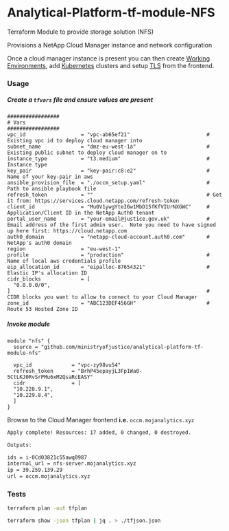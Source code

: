 # Analytical-Platform-tf-module-NFS
Terraform Module to provide storage solution (NFS)

Provisions a NetApp Cloud Manager instance and network configuration

Once a cloud manager instance is present you can then create [Working Environments](https://docs.netapp.com/us-en/occm/task_adding_ontap_cloud.html), add [Kubernetes](https://docs.netapp.com/us-en/occm/task_connecting_kubernetes.html) clusters and setup [TLS](https://docs.netapp.com/us-en/occm/task_installing_https_cert.html) from
the frontend.

### Usage

##### Create a `tfvars` file and ensure values are present

```hcl-terraform
#################
# Vars
#################
vpc_id                  = "vpc-ab65ef21"                         # Existing vpc id to deploy cloud manager into
subnet_name             = "dmz-eu-west-1a"                       # Existing public subnet to deploy cloud manager on to
instance_type           = "t3.medium"                            # Instance type
key_pair                = "key-pair:c8:e2"                       # Name of your key-pair in aws
ansible_provision_file  = "./occm_setup.yaml"                    # Path to ansible playbook file
refresh_token           = ""                                     # Get it from: https://services.cloud.netapp.com/refresh-token
client_id               = "Mu0V1ywgYteI6w1MbD15fKfVIUrNXGWC"     # Application/Client ID in the NetApp Auth0 tenant
portal_user_name        = "your-email@justice.gov.uk"            # Email address of the first admin user.  Note you need to have signed up here first: https://cloud.netapp.com
auth0_domain            = "netapp-cloud-account.auth0.com"       # NetApp's auth0 domain
region                  = "eu-west-1"
profile                 = "production"                           # Name of local aws credentials profile
eip_allocation_id       = "eipalloc-87654321"                    # Elastic IP's allocation ID
cidr_blocks             = [
  "0.0.0.0/0",
]                                                                # CIDR blocks you want to allow to connect to your Cloud Manager
zone_id                 = "ABC123DEF456GH"                       # Route 53 Hosted Zone ID
```

##### Invoke module

```hcl-terraform
module "nfs" {
  source = "github.com/ministryofjustice/analytical-platform-tf-module-nfs"

  vpc_id             = "vpc-zy98vu54"
  refresh_token      = "BrhP45epayjL3Fp1Wa0-5CtLKJ0RvSrPMu6xM2QsaRcEASY"
  cidr               = [
  "10.228.9.1",
  "10.229.8.4",
  ]
}
```

Browse to the Cloud Manager frontend __i.e.__ `occm.mojanalytics.xyz`

```bash
Apply complete! Resources: 17 added, 0 changed, 0 destroyed.

Outputs:

ids = i-0Cd03821c55awq0987
internal_url = nfs-server.mojanalytics.xyz
ip = 39.259.139.29
url = occm.mojanalytics.xyz
```

### Tests

```bash
terraform plan -out tfplan
```

```bash
terraform show -json tfplan | jq . > ./tfjson.json
```
